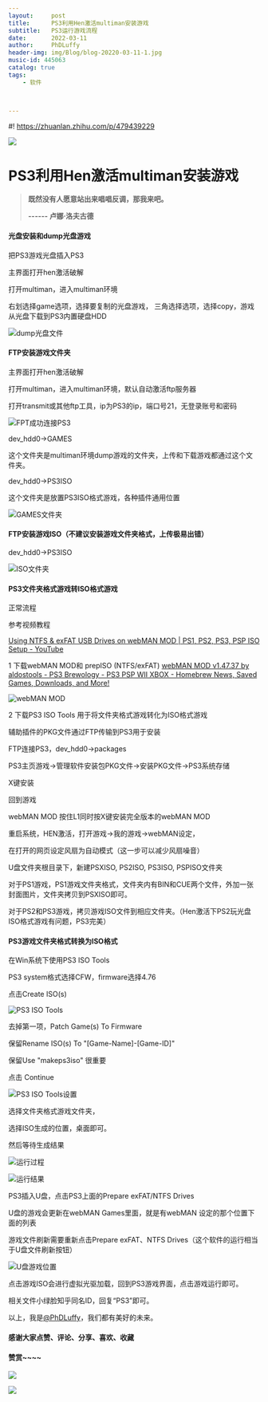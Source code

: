 ```yaml
---
layout:     post
title:      PS3利用Hen激活multiman安装游戏
subtitle:   PS3运行游戏流程
date:       2022-03-11
author:     PhDLuffy
header-img: img/Blog/blog-20220-03-11-1.jpg
music-id: 445063
catalog: true
tags:
    - 软件



---
```




#! https://zhuanlan.zhihu.com/p/479439229

![](https://cdn.jsdelivr.net/gh/PhDLuffy/PicGo@master/img/20210519000143.gif)

# PS3利用Hen激活multiman安装游戏



> **既然没有人愿意站出来唱唱反调，那我来吧。**
>
> **------ 卢娜·洛夫古德**

#### 光盘安装和dump光盘游戏

把PS3游戏光盘插入PS3

主界面打开hen激活破解

打开multiman，进入multiman环境

右划选择game选项，选择要复制的光盘游戏， 三角选择选项，选择copy，游戏从光盘下载到PS3内置硬盘HDD

![dump光盘文件](https://cdn.jsdelivr.net/gh/PhDLuffy/PicGo@master/img/202203101646278.png)

#### FTP安装游戏文件夹

主界面打开hen激活破解

打开multiman，进入multiman环境，默认自动激活ftp服务器

打开transmit或其他ftp工具，ip为PS3的ip，端口号21，无登录账号和密码

![FPT成功连接PS3](https://cdn.jsdelivr.net/gh/PhDLuffy/PicGo@master/img/202203101653576.png)

dev_hdd0→GAMES

这个文件夹是multiman环境dump游戏的文件夹，上传和下载游戏都通过这个文件夹。

dev_hdd0→PS3ISO

这个文件夹是放置PS3ISO格式游戏，各种插件通用位置

![GAMES文件夹](https://cdn.jsdelivr.net/gh/PhDLuffy/PicGo@master/img/202203101657809.png)

#### FTP安装游戏ISO（不建议安装游戏文件夹格式，上传极易出错）

dev_hdd0→PS3ISO

![ISO文件夹](https://cdn.jsdelivr.net/gh/PhDLuffy/PicGo@master/img/202203101738840.png)

#### PS3文件夹格式游戏转ISO格式游戏



正常流程

参考视频教程

[Using NTFS & exFAT USB Drives on webMAN MOD | PS1, PS2, PS3, PSP ISO Setup - YouTube](https://www.youtube.com/watch?v=iSt6VpxE2c8&list=PLSX4p5B08JrknsSY90VURvZAADc8rKwCp&index=8&t=931s)



1 下载webMAN MOD和 prepISO (NTFS/exFAT) [webMAN MOD v1.47.37 by aldostools - PS3 Brewology - PS3 PSP WII XBOX - Homebrew News, Saved Games, Downloads, and More!](https://store.brewology.com/ahomebrew.php?brewid=310)

![webMAN MOD](https://cdn.jsdelivr.net/gh/PhDLuffy/PicGo@master/img/202203102325231.png)

2 下载PS3 ISO Tools  用于将文件夹格式游戏转化为ISO格式游戏



辅助插件的PKG文件通过FTP传输到PS3用于安装

FTP连接PS3，dev_hdd0→packages

PS3主页游戏→管理软件安装包PKG文件→安装PKG文件→PS3系统存储

X键安装



回到游戏

webMAN MOD  按住L1同时按X键安装完全版本的webMAN MOD

重启系统，HEN激活，打开游戏→我的游戏→webMAN设定，

在打开的网页设定风扇为自动模式（这一步可以减少风扇噪音）



U盘文件夹根目录下，新建PSXISO, PS2ISO, PS3ISO, PSPISO文件夹

对于PS1游戏，PS1游戏文件夹格式，文件夹内有BIN和CUE两个文件，外加一张封面图片，文件夹拷贝到PSXISO即可。

对于PS2和PS3游戏，拷贝游戏ISO文件到相应文件夹。（Hen激活下PS2玩光盘ISO格式游戏有问题，PS3完美）



#### PS3游戏文件夹格式转换为ISO格式

在Win系统下使用PS3 ISO Tools

PS3 system格式选择CFW，firmware选择4.76

点击Create ISO(s)

![PS3 ISO Tools](https://cdn.jsdelivr.net/gh/PhDLuffy/PicGo@master/img/202203110002111.png)

去掉第一项，Patch Game(s) To Firmware

保留Rename ISO(s) To "[Game-Name]-[Game-ID]"

保留Use "makeps3iso" 很重要

点击 Continue

![PS3 ISO Tools设置](https://cdn.jsdelivr.net/gh/PhDLuffy/PicGo@master/img/202203110004694.png)

选择文件夹格式游戏文件夹，

选择ISO生成的位置，桌面即可。

然后等待生成结果

![运行过程](https://cdn.jsdelivr.net/gh/PhDLuffy/PicGo@master/img/202203110007148.png)

![运行结果](https://cdn.jsdelivr.net/gh/PhDLuffy/PicGo@master/img/202203110008650.png)



PS3插入U盘，点击PS3上面的Prepare exFAT/NTFS Drives

U盘的游戏会更新在webMAN Games里面，就是有webMAN 设定的那个位置下面的列表

游戏文件刷新需要重新点击Prepare exFAT、NTFS Drives（这个软件的运行相当于U盘文件刷新按钮）

![U盘游戏位置](https://cdn.jsdelivr.net/gh/PhDLuffy/PicGo@master/img/202203110014004.png)

点击游戏ISO会进行虚拟光驱加载，回到PS3游戏界面，点击游戏运行即可。

相关文件小绿脸知乎同名ID，回复“PS3”即可。

以上，我是[@PhDLuffy](https://www.zhihu.com/people/PhDLuffy)，我们都有美好的未来。

#### 感谢大家点赞、评论、分享、喜欢、收藏

#### 赞赏~~~~

![](https://gitee.com/PhDLuffy/PicGo/raw/master/img/20200907163759.gif)

![](https://cdn.jsdelivr.net/gh/PhDLuffy/PicGo@master/img/20210504120405.jpg)

